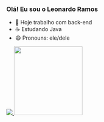 ### Olá! Eu sou o Leonardo Ramos

- 💼 Hoje trabalho com back-end
- ☕ Estudando Java 
- 😄 Pronouns: ele/dele

<div>
<a href="https://github.com/Lramossantos">
<img heigth="180em" src="https://github-readme-status.vercel.app/api?username-lramossantos&show_icons-true&theme-dark&include_all_commits-true&count_private-true"/>
<img height="180em" src="https://github-readme-status.vercel.app/api/top-langs/?username=lramossantos&layout-compact&langs_count-168theme-dark"/>
</div>



